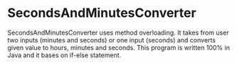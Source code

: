 # SecondsAndMinutesConverter
SecondsAndMinutesConverter uses method overloading. It takes from user two inputs (minutes and seconds) or one input (seconds) and converts given value to hours, minutes and seconds. This program is written 100% in Java and it bases on if-else statement.
